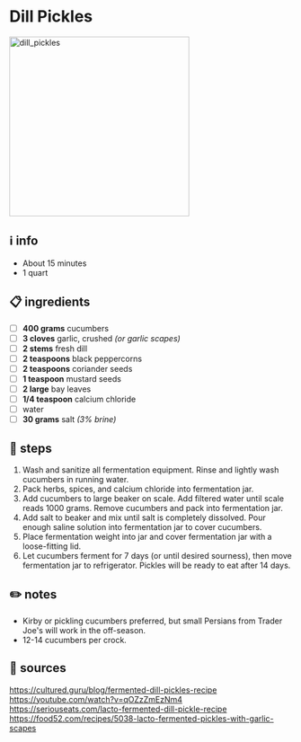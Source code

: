# Dill Pickles
<img src="https://www.culturesforhealth.com/learn/wp-content/uploads/2016/04/lacto-fermented-kosher-dill-pickles_content-header-01.jpg" alt="dill_pickles" width="320"/>

## ℹ️ info
* About 15 minutes  
* 1 quart  

## 📋 ingredients
- [ ] **400	grams**	cucumbers
- [ ] **3	cloves**	garlic, crushed *(or garlic scapes)*
- [ ] **2	stems**	fresh dill
- [ ] **2	teaspoons**	black peppercorns
- [ ] **2	teaspoons**	coriander seeds
- [ ] **1	teaspoon**	mustard seeds
- [ ] **2	large**	bay leaves
- [ ] **1/4	teaspoon**	calcium chloride
- [ ] water
- [ ] **30	grams**	salt *(3% brine)*

## 🔪 steps
1. Wash and sanitize all fermentation equipment. Rinse and lightly wash cucumbers in running water.
2. Pack herbs, spices, and calcium chloride into fermentation jar.
3. Add cucumbers to large beaker on scale. Add filtered water until scale reads 1000 grams. Remove cucumbers and pack into fermentation jar.
4. Add salt to beaker and mix until salt is completely dissolved. Pour enough saline solution into fermentation jar to cover cucumbers.
5. Place fermentation weight into jar and cover fermentation jar with a loose-fitting lid.
6. Let cucumbers ferment for 7 days (or until desired sourness), then move fermentation jar to refrigerator. Pickles will be ready to eat after 14 days.

## ✏️ notes
* Kirby or pickling cucumbers preferred, but small Persians from Trader Joe's will work in the off-season.
* 12-14 cucumbers per crock.

## 🔗 sources
https://cultured.guru/blog/fermented-dill-pickles-recipe  
https://youtube.com/watch?v=qOZzZmEzNm4  
https://seriouseats.com/lacto-fermented-dill-pickle-recipe  
https://food52.com/recipes/5038-lacto-fermented-pickles-with-garlic-scapes  
